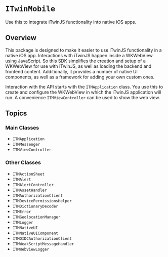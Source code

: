 # ``ITwinMobile``

Use this to integrate iTwinJS functionality into native iOS apps.

## Overview

This package is designed to make it easier to use iTwinJS functionality in a native iOS app. Interactions with iTwinJS happen inside a WKWebView using JavaScript. So this SDK simplifies the creation and setup of a WKWebView for use with iTwinJS, as well as loading the backend and frontend content. Additionally, it provides a number of native UI components, as well as a framework for adding your own custom ones. 

Interaction with the API starts with the ``ITMApplication`` class. You use this to create and configure the WKWebView in which the iTwinJS application will run. A convenience ``ITMViewController`` can be used to show the web view.

## Topics

### Main Classes

- ``ITMApplication``
- ``ITMMessenger``
- ``ITMViewController``

### Other Classes

- ``ITMActionSheet``
- ``ITMAlert``
- ``ITMAlertController``
- ``ITMAssetHandler``
- ``ITMAuthorizationClient``
- ``ITMDevicePermissionsHelper``
- ``ITMDictionaryDecoder``
- ``ITMError``
- ``ITMGeolocationManager``
- ``ITMLogger``
- ``ITMNativeUI``
- ``ITMNativeUIComponent``
- ``ITMOIDCAuthorizationClient``
- ``ITMWeakScriptMessageHandler``
- ``ITMWebViewLogger``
